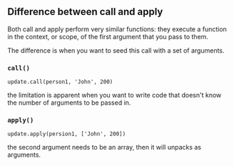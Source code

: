 #

## Difference between call and apply

Both call and apply perform very similar functions: they execute a function in the context, or scope, of the first argument that you pass to them.

The difference is when you want to seed this call with a set of arguments.

### `call()`

`update.call(person1, 'John', 200)`

the limitation is apparent when you want to write code that doesn't know the number
of arguments to be passed in.

### `apply()`

`update.apply(persion1, ['John', 200])`

the second argument needs to be an array, then it will unpacks as arguments.
